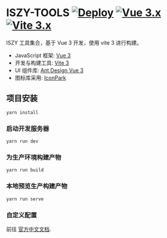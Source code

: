 # ISZY-TOOLS [![Deploy](https://github.com/ZvonimirSun/iszy-tools/actions/workflows/deploy.yml/badge.svg)](https://github.com/ZvonimirSun/iszy-tools/actions/workflows/deploy.yml) [![Vue 3.x](https://img.shields.io/badge/vue-3.x-brightgreen)](https://v3.cn.vuejs.org/) [![Vite 3.x](https://img.shields.io/badge/Vite-3.x-blue)](https://cn.vitejs.dev/)

ISZY 工具集合，基于 Vue 3 开发，使用 vite 3 进行构建。

- JavaScript 框架: [Vue 3](https://v3.cn.vuejs.org/)
- 开发与构建工具: [Vite 3](https://cn.vitejs.dev/)
- UI 组件库: [Ant Design Vue 3](https://github.com/vueComponent/ant-design-vue/)
- 图标库采用: [IconPark](https://github.com/vueComponent/ant-design-vue/)

## 项目安装

```
yarn install
```

### 启动开发服务器

```
yarn run dev
```

### 为生产环境构建产物

```
yarn run build
```

### 本地预览生产构建产物

```
yarn run serve
```

### 自定义配置

前往 [官方中文文档](https://cn.vitejs.dev/config/).
